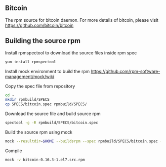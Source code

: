 ## Bitcoin

The rpm source for bitcoin daemon.
For more details of bitcoin, please visit https://github.com/bitcoin/bitcoin

## Building the source rpm

Install rpmspectool to download the source files inside rpm spec
```bash
yum install rpmspectool
```

Install mock environment to build the rpm
https://github.com/rpm-software-management/mock/wiki

Copy the spec file from repository
```bash
cd ~
mkdir rpmbuild/SPECS
cp SPECS/bitcoin.spec rpmbuild/SPECS/
```

Download the source file and build source rpm
```bash
spectool -g -R rpmbuild/SPECS/bitcoin.spec
```

Build the source rpm using mock
```bash
mock --resultdir=$HOME --buildsrpm --spec rpmbuild/SPECS/bitcoin.spec --sources rpmbuild/SOURCES -v
```

Compile
```bash
mock -v bitcoin-0.16.3-1.el7.src.rpm
```
